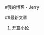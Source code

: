 #我的博客 - Jerry

##最新文章
1. [开篇小论](https://github.com/decadestory/Blog/blob/master/Life/%E5%BC%80%E7%AF%87%E5%B0%8F%E8%AE%BA.md)
